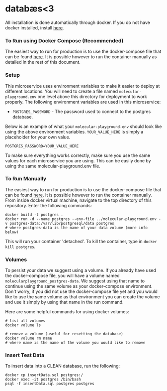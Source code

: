 # databæs<3

All installation is done automatically through docker. If you do not have docker installed, install [here](https://docs.docker.com/engine/installation/).

### To Run using Docker Compose (Recommended)
The easiest way to run for production is to use the docker-compose file that can be found [here](https://github.com/molecular-playground/molecular-playground). It is possible however to run the container manually as detailed in the rest of this document.

### Setup
This microservice uses environment variables to make it easier to deploy at different locations. You will need to create a file named ```molecular-playground.env``` one level above this directory for deployment to work properly. The following environment variables are used in this microservice:

- ```POSTGRES_PASSWORD``` - The password used to connect to the postgres database.

Below is an example of what your ```molecular-playground.env``` should look like using the above environment variables. ```YOUR_VALUE_HERE``` is simply a placeholder for your own value.
```
POSTGRES_PASSWORD=YOUR_VALUE_HERE
```

To make sure everything works correctly, make sure you use the same values for each microservice you are using. This can be easily done by using the same molecular-playground.env file.

### To Run Manually
The easiest way to run for production is to use the docker-compose file that can be found [here](https://github.com/Molecular-Playground/molecular-playground). It is possible however to run the container manually. From inside docker virtual machine, navigate to the top directory of this repository. Enter the following commands:
```
docker build -t postgres .
docker run -d --name postgres --env-file ../molecular-playground.env -v postgres-data:/var/lib/postgresql/data postgres
# where postgres-data is the name of your data volume (more info below)
```

This will run your container 'detached'. To kill the container, type in ```docker kill postgres```.

### Volumes
To persist your data we suggest using a volume. If you already have used the docker-compose file, you will have a volume named ```molecularplayground_postgres-data```. We suggest using that name to continue using the same volume as your docker-compose environment. Don't worry, if you did not use the docker-compose file yet and you would like to use the same volume as that environment you can create the volume and use it simply by using that name in the run command.

Here are some helpful commands for using docker volumes:
```
# list all volumes
docker volume ls

# remove a volume (useful for resetting the database)
docker volume rm name
# where name is the name of the volume you would like to remove
```

### Insert Test Data
To insert data into a CLEAN database, run the following:
```
docker cp insertData.sql postgres:/
docker exec -it postgres /bin/bash
psql -f insertData.sql postgres postgres
```
